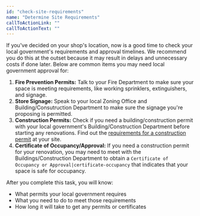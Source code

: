 ```yaml
---
id: "check-site-requirements"
name: "Determine Site Requirements"
callToActionLink: ""
callToActionText: ""
---
```


If you've decided on your shop's location, now is a good time to check your local government's requirements and approval timelines. We recommend you do this at the outset because it may result in delays and unnecessary costs if done later. Below are common items you may need local government approval for:
        
1. **Fire Prevention Permits:** Talk to your Fire Department to make sure your space is meeting requirements, like working sprinklers, extinguishers, and signage.
2. **Store Signage:** Speak to your local Zoning Office and Building/Consutruction Department to make sure the signage you're proposing is permitted.
3. **Construction Permits:** Check if you need a building/construction permit with your local government's Building/Construction Department before starting any renovations. Find out the [requirements for a construction permit](https://business.nj.gov/pages/building-permits-and-inspections) at your site.
4. **Certificate of Occupancy/Approval:** If you need a construction permit for your renovation, you may need to meet with the Buildings/Construction Department to obtain a `Certificate of Occupancy or Approval|certificate-occupancy` that indicates that your space is safe for occupancy. 
       
After you complete this task, you will know:
- What permits your local government requires
- What you need to do to meet those requirements 
- How long it will take to get any permits or certificates
